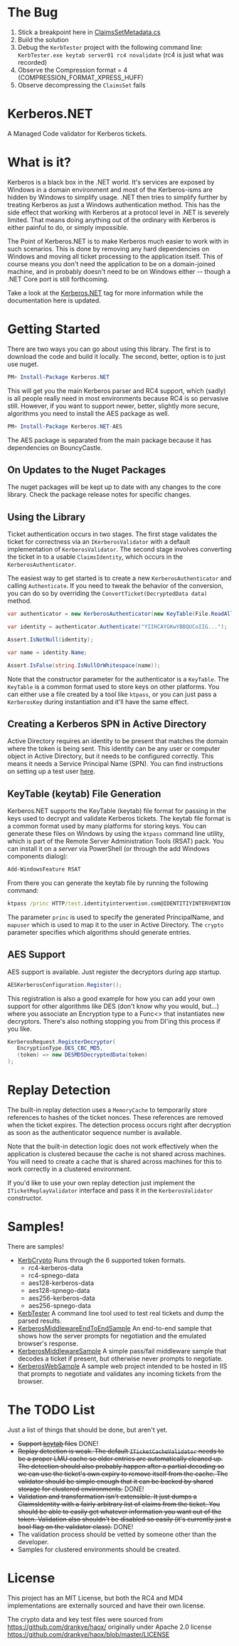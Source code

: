 # The Bug

1. Stick a breakpoint here in [ClaimsSetMetadata.cs](https://github.com/SteveSyfuhs/Kerberos.NET/blob/dev/adding-claims/Syfuhs.Security.Kerberos/Entities/Authorization/ClaimsSetMetadata.cs#L24-L26)
2. Build the solution
3. Debug the `KerbTester` project with the following command line: `KerbTester.exe keytab server01 rc4 novalidate` (rc4 is just what was recorded)
4. Observe the Compression format = 4 (COMPRESSION_FORMAT_XPRESS_HUFF)
5. Observe decompressing the `ClaimsSet` fails

# Kerberos.NET
A Managed Code validator for Kerberos tickets.

# What is it?

Kerberos is a black box in the .NET world. It's services are exposed by Windows in a domain environment and most of the Kerberos-isms are hidden by Windows to simplify usage. .NET then tries to simplify further by treating Kerberos as just a Windows authentication method. This has the side effect that working with Kerberos at a protocol level in .NET is severely limited. That means doing anything out of the ordinary with Kerberos is either painful to do, or simply impossible.

The Point of Kerberos.NET is to make Kerberos much easier to work with in such scenarios. This is done by removing any hard dependencies on Windows and moving all ticket processing to the application itself. This of course means you don't need the application to be on a domain-joined machine, and in probably doesn't need to be on Windows either -- though a .NET Core port is still forthcoming.

Take a look at the [Kerberos.NET](https://syfuhs.net/tag/kerberos-net/) tag for more information while the documentation here is updated.

# Getting Started
There are two ways you can go about using this library. The first is to download the code and build it locally. The second, better, option is to just use nuget.

```powershell
PM> Install-Package Kerberos.NET
```

This will get you the main Kerberos parser and RC4 support, which (sadly) is all people really need in most environments because RC4 is so pervasive still. However, if you want to support newer, better, slightly more secure, algorithms you need to install the AES package as well.

```powershell
PM> Install-Package Kerberos.NET-AES
```

The AES package is separated from the main package because it has dependencies on BouncyCastle.

## On Updates to the Nuget Packages

The nuget packages will be kept up to date with any changes to the core library. Check the package release notes for specific changes.

## Using the Library

Ticket authentication occurs in two stages. The first stage validates the ticket for correctness via an `IKerberosValidator` with a default implementation of `KerberosValidator`. The second stage involves converting the ticket in to a usable `ClaimsIdentity`, which occurs in the `KerberosAuthenticator`. 

The easiest way to get started is to create a new `KerberosAuthenticator` and calling `Authenticate`. If you need to tweak the behavior of the conversion, you can do so by overriding the `ConvertTicket(DecryptedData data)` method. 

```C#
var authenticator = new KerberosAuthenticator(new KeyTable(File.ReadAllBytes("sample.keytab")));

var identity = authenticator.Authenticate("YIIHCAYGKwYBBQUCoIIG...");

Assert.IsNotNull(identity);

var name = identity.Name;

Assert.IsFalse(string.IsNullOrWhitespace(name));
```

Note that the constructor parameter for the authenticator is a `KeyTable`. The `KeyTable` is a common format used to store keys on other platforms. You can either use a file created by a tool like `ktpass`, or you can just pass a `KerberosKey` during instantiation and it'll have the same effect.

## Creating a Kerberos SPN in Active Directory

Active Directory requires an identity to be present that matches the domain where the token is being sent. This identity can be any user or computer object in Active Directory, but it needs to be configured correctly. This means it needs a Service Principal Name (SPN). You can find instructions on setting up a test user [here](https://syfuhs.net/2017/03/20/configuring-an-spn-in-active-directory-for-kerberos-net/).

## KeyTable (keytab) File Generation

Kerberos.NET supports the KeyTable (keytab) file format for passing in the keys used to decrypt and validate Kerberos tickets. The keytab file format is a common format used by many platforms for storing keys. You can generate these files on Windows by using the `ktpass` command line utility, which is part of the Remote Server Administration Tools (RSAT) pack. You can install it on a *server* via PowerShell (or through the add Windows components dialog):

```powershell
Add-WindowsFeature RSAT
```

From there you can generate the keytab file by running the following command:

```bat
ktpass /princ HTTP/test.identityintervention.com@IDENTITIYINTERVENTION.COM /mapuser IDENTITYINTER\server01$ /pass P@ssw0rd! /out sample.keytab /crypto all /PTYPE KRB5_NT_SRV_INST /mapop set
```

The parameter `princ` is used to specify the generated PrincipalName, and `mapuser` which is used to map it to the user in Active Directory. The `crypto` parameter specifies which algorithms should generate entries.

## AES Support
AES support is available. Just register the decryptors during app startup.

```C#
AESKerberosConfiguration.Register();
```

This registration is also a good example for how you can add your own support for other algorithms like DES (don't know why you would, but...) where you associate an Encryption type to a Func<> that instantiates new decryptors. There's also nothing stopping you from DI'ing this process if you like.

```C#
KerberosRequest.RegisterDecryptor(
   EncryptionType.DES_CBC_MD5,
   (token) => new DESMD5DecryptedData(token)
);
```

# Replay Detection

The built-in replay detection uses a `MemoryCache` to temporarily store references to hashes of the ticket nonces. These references are removed when the ticket expires. The detection process occurs right after decryption as soon as the authenticator sequence number is available.

Note that the built-in detection logic does not work effectively when the application is clustered because the cache is not shared across machines. You will need to create a cache that is shared across machines for this to work correctly in a clustered environment.

If you'd like to use your own replay detection just implement the `ITicketReplayValidator` interface and pass it in the `KerberosValidator` constructor.

# Samples!
There are samples!

 - [KerbCrypto](https://github.com/SteveSyfuhs/Kerberos.NET/tree/master/Samples/KerbCrypto) Runs through the 6 supported token formats.
    - rc4-kerberos-data
    - rc4-spnego-data
    - aes128-kerberos-data
    - aes128-spnego-data
    - aes256-kerberos-data
    - aes256-spnego-data
 - [KerbTester](https://github.com/SteveSyfuhs/Kerberos.NET/tree/master/Samples/KerbTester) A command line tool used to test real tickets and dump the parsed results.
 - [KerberosMiddlewareEndToEndSample](https://github.com/SteveSyfuhs/Kerberos.NET/tree/master/Samples/KerberosMiddlewareEndToEndSample) An end-to-end sample that shows how the server prompts for negotiation and the emulated browser's response.
 - [KerberosMiddlewareSample](https://github.com/SteveSyfuhs/Kerberos.NET/tree/master/Samples/KerberosMiddlewareEndToEndSample) A simple pass/fail middleware sample that decodes a ticket if present, but otherwise never prompts to negotiate.
 - [KerberosWebSample](https://github.com/SteveSyfuhs/Kerberos.NET/tree/master/Samples/KerberosWebSample) A sample web project intended to be hosted in IIS that prompts to negotiate and validates any incoming tickets from the browser.

# The TODO List
Just a list of things that should be done, but aren't yet.

 - ~~Support [keytab](https://web.mit.edu/kerberos/krb5-latest/doc/basic/keytab_def.html) files~~ DONE!
 - ~~Replay detection is weak. The default `ITicketCacheValidator` needs to be a proper LMU cache so older entries are automatically cleaned up. The detection should also probably happen after a partial decoding so we can use the ticket's own expiry to remove itself from the cache. The validator should be simple enough that it can be backed by shared storage for clustered environments.~~ DONE!
 - ~~Validation and transformation isn't extensible. It just dumps a ClaimsIdentity with a fairly arbitrary list of claims from the ticket. You should be able to easily get whatever information you want out of the token. Validation also shouldn't be disabled so easily (it's currently just a bool flag on the validator class).~~ DONE!
 - The validation process should be vetted by someone other than the developer.
 - Samples for clustered environments should be created.

# License
This project has an MIT License, but both the RC4 and MD4 implementations are externally sourced and have their own license.

The crypto data and key test files were sourced from https://github.com/drankye/haox/ originally under Apache 2.0 license https://github.com/drankye/haox/blob/master/LICENSE
